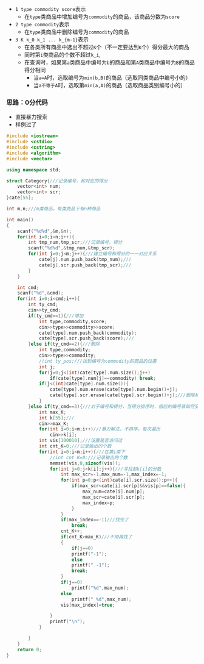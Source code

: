 * ```1 type commodity score```表示
  * 在```type```类商品中增加编号为```commodity```的商品，该商品分数为```score```
* ```2 type commodity```表示
  * 在```type```类商品中删除编号为```commodity```的商品
* ```3 K k_0 k_1 ... k_{m-1}```表示
  * 在各类所有商品中选出不超过```K```个（不一定要达到```K```个）得分最大的商品
  * 同时第```i```类商品的个数不超过```k_i```,
  * 在查询时，如果第```a```类商品中编号为```b```的商品和第```A```类商品中编号为```B```的商品得分相同
    * 当```a=A```时，选取编号为```min(b,B)```的商品（选取同类商品中编号小的）
    * 当```a不等于A```时，选取第```min(a,A)```的商品（选取商品类别编号小的）



### 思路：0分代码
* 直接暴力搜索
* 样例过了

```cpp
#include <iostream>
#include <cstdio>
#include <cstring>
#include <algorithm>
#include <vector>

using namespace std;

struct Category{///记录编号，和对应的得分
    vector<int> num;
    vector<int> scr;
}cate[55];

int m,n;///m类商品，每类商品下有n种商品

int main()
{
    scanf("%d%d",&m,&n);
    for(int i=0;i<n;i++){
        int tmp_num,tmp_scr;///记录编号，得分
        scanf("%d%d",&tmp_num,&tmp_scr);
        for(int j=0;j<m;j++){///建立编号和得分的一一对应关系
            cate[j].num.push_back(tmp_num);///
            cate[j].scr.push_back(tmp_scr);///
        }
    }

    int cmd;
    scanf("%d",&cmd);
    for(int i=0;i<cmd;i++){
        int ty_cmd;
        cin>>ty_cmd;
        if(ty_cmd==1){///增加
            int type,commodity,score;
            cin>>type>>commodity>>score;
            cate[type].num.push_back(commodity);
            cate[type].scr.push_back(score);///
        }else if(ty_cmd==2){///删除
            int type,commodity;
            cin>>type>>commodity;
            //int ty_pos;///找到编号为commodity的商品的位置
            int j;
            for(j=0;j<(int)cate[type].num.size();j++)
                if(cate[type].num[j]==commodity) break;
            if(j<(int)cate[type].num.size()){
                cate[type].num.erase(cate[type].num.begin()+j);
                cate[type].scr.erase(cate[type].scr.begin()+j);///删除相应的得分
            }
        }else if(ty_cmd==3){///对于编号和得分，当得分排序时，相应的编号该如何变换?
            int max_K;
            int k[55];///
            cin>>max_K;
            for(int i=0;i<m;i++)///暴力解法，不排序，每次遍历
                cin>>k[i];
            int vis[100010];///设置是否访问过
            int cnt_K=0;///记录输出的个数
            for(int i=0;i<m;i++){///在第i类下
                //int cnt_K=0;///记录输出的个数
                memset(vis,0,sizeof(vis));
                for(int j=0;j<k[i];j++){///寻找前k[i]的分数
                    int max_scr=-1,max_num=-1,max_index=-1;
                    for(int p=0;p<(int)cate[i].scr.size();p++){
                        if(max_scr<cate[i].scr[p]&&vis[p]==false){
                            max_num=cate[i].num[p];
                            max_scr=cate[i].scr[p];
                            max_index=p;
                        }
                    }
                    if(max_index==-1)///找完了
                        break;
                    cnt_K++;
                    if(cnt_K>max_K)///不用再找了
                    {
                        if(j==0)
                        printf("-1");
                        else
                        printf(" -1");
                        break;
                    }
                    if(j==0)
                        printf("%d",max_num);
                    else
                        printf(" %d",max_num);
                    vis[max_index]=true;

                }
                printf("\n");
            }

        }
    }
    return 0;
}


```
